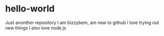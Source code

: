 # hello-world
Just anonther repository
I am bizzybem, 
am new to github 
i love trying out new things 
i also love node.js
